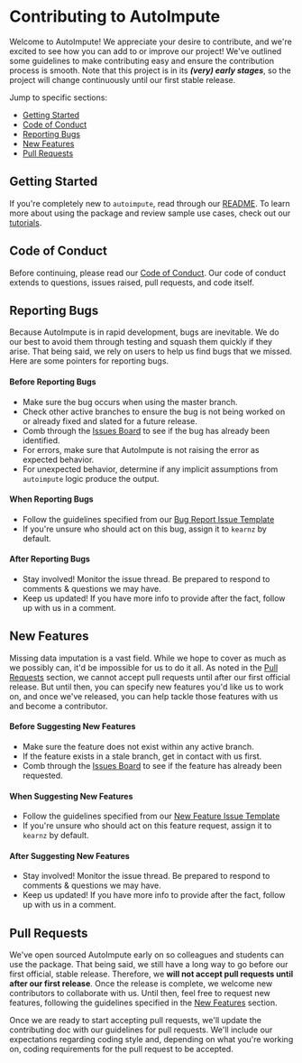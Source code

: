 # Contributing to AutoImpute
Welcome to AutoImpute! We appreciate your desire to contribute, and we're excited to see how you can add to or improve our project! We've outlined some guidelines to make contributing easy and ensure the contribution process is smooth. Note that this project is in its ***(very) early stages***, so the project will change continuously until our first stable release.

Jump to specific sections:
* [Getting Started](#getting-started)
* [Code of Conduct](#code-of-conduct)
* [Reporting Bugs](#reporting-bugs)
* [New Features](#new-features)
* [Pull Requests](#pull-requests)

## Getting Started
If you're completely new to `autoimpute`, read through our [README](https://github.com/kearnz/autoimpute/blob/master/README.md). To learn more about using the package and review sample use cases, check out our [tutorials](https://github.com/kearnz/autoimpute-tutorials/tree/master/tutorials).

## Code of Conduct
Before continuing, please read our [Code of Conduct](https://github.com/kearnz/autoimpute/blob/master/CODE_OF_CONDUCT.md). Our code of conduct extends to questions, issues raised, pull requests, and code itself. 

## Reporting Bugs
Because AutoImpute is in rapid development, bugs are inevitable. We do our best to avoid them through testing and squash them quickly if they arise. That being said, we rely on users to help us find bugs that we missed. Here are some pointers for reporting bugs.

#### Before Reporting Bugs
* Make sure the bug occurs when using the master branch.
* Check other active branches to ensure the bug is not being worked on or already fixed and slated for a future release.
* Comb through the [Issues Board](https://github.com/kearnz/autoimpute/issues) to see if the bug has already been identified.
* For errors, make sure that AutoImpute is not raising the error as expected behavior.
* For unexpected behavior, determine if any implicit assumptions from `autoimpute` logic produce the output.

#### When Reporting Bugs
* Follow the guidelines specified from our [Bug Report Issue Template](https://github.com/kearnz/autoimpute/blob/master/.github/ISSUE_TEMPLATE/bug-report.md)
* If you're unsure who should act on this bug, assign it to `kearnz` by default.

#### After Reporting Bugs
* Stay involved! Monitor the issue thread. Be prepared to respond to comments & questions we may have.
* Keep us updated! If you have more info to provide after the fact, follow up with us in a comment.

## New Features
Missing data imputation is a vast field. While we hope to cover as much as we possibly can, it'd be impossible for us to do it all. As noted in the [Pull Requests](#pull-requests) section, we cannot accept pull requests until after our first official release. But until then, you can specify new features you'd like us to work on, and once we've released, you can help tackle those features with us and become a contributor.

#### Before Suggesting New Features
* Make sure the feature does not exist within any active branch. 
* If the feature exists in a stale branch, get in contact with us first.
* Comb through the [Issues Board](https://github.com/kearnz/autoimpute/issues) to see if the feature has already been requested.

#### When Suggesting New Features
* Follow the guidelines specified from our [New Feature Issue Template](https://github.com/kearnz/autoimpute/blob/master/.github/ISSUE_TEMPLATE/feature-request.md)
* If you're unsure who should act on this feature request, assign it to `kearnz` by default.

#### After Suggesting New Features
* Stay involved! Monitor the issue thread. Be prepared to respond to comments & questions we may have.
* Keep us updated! If you have more info to provide after the fact, follow up with us in a comment.

## Pull Requests
We've open sourced AutoImpute early on so colleagues and students can use the package. That being said, we still have a long way to go before our first official, stable release. Therefore, we **will not accept pull requests until after our first release**. Once the release is complete, we welcome new contributors to collaborate with us. Until then, feel free to request new features, following the guidelines specified in the [New Features](#new-features) section.

Once we are ready to start accepting pull requests, we'll update the contributing doc with our guidelines for pull requests. We'll include our expectations regarding coding style and, depending on what you're working on, coding requirements for the pull request to be accepted.